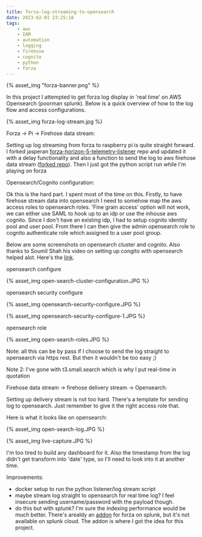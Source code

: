 ```yaml
---
title: forza-log-streaming-to-opensearch
date: 2023-02-01 23:25:18
tags:
    - aws
    - IAM
    - automation
    - logging
    - firehose
    - cognito
    - python
    - forza
---
```


{% asset_img "forza-banner.png" %}

In this project I attempted to get forza log display in 'real time' on AWS Opensearch (poorman splunk). Below is a quick overview of how to the log flow and access configurations.

{% asset_img forza-log-stream.jpg %}

Forza -> Pi -> Firehose data stream:

Setting up log streaming from forza to raspberry pi is quite straight forward. I forked jasperan [forza-horizon-5-telemetry-listener](https://github.com/jasperan/forza-horizon-5-telemetry-listener) repo and updated it with a delay functionality and also a function to send the log to aws firehose data stream ([forked repo](https://github.com/tduong10101/forza-horizon-5-telemetry-listener/tree/firehose-stream)). Then I just got the python script run while I'm playing on forza

Opensearch/Cognito configuration:

Ok this is the hard part. I spent most of the time on this. Firstly, to have firehose stream data into opensearch I need to somehow map the aws access roles to opensearch roles. 'Fine grain access' option will not work, we can either use SAML to hook up to an idp or use the inhouse aws cognito. Since I don't have an existing idp, I had to setup cognito identity pool and user pool. From there I can then give the admin opensearch role to cognito authenticate role which assigned to a user pool group.

Below are some screenshots on opensearch cluster and cognito. Also thanks to Soumil Shah his video on setting up congito with opensearch helped alot. Here's the [link](https://www.youtube.com/watch?v=4d8lEnxM23Y&ab_channel=SoumilShah).

opensearch configure

{% asset_img open-search-cluster-configuration.JPG %}

opensearch security configure

{% asset_img opensearch-security-configure.JPG %}

{% asset_img opensearch-security-configure-1.JPG %}

opensearch role

{% asset_img open-search-roles.JPG %}

Note: all this can be by pass if I choose to send the log straight to opensearch via https rest. But then it wouldn't be too easy ;)

Note 2: I've gone with t3.small.search which is why I put real-time in quotation

Firehose data stream -> firehose delivery stream -> Opensearch:

Setting up delivery stream is not too hard. There's a template for sending log to opensearch. Just remember to give it the right access role that. 

Here is what it looks like on opensearch:

{% asset_img open-search-log.JPG %}

{% asset_img live-capture.JPG %}

I'm too tired to build any dashboard for it. Also the timestamp from the log didn't get transform into 'date' type, so I'll need to look into it at another time.

Improvements:

- docker setup to run the python listener/log stream script
- maybe stream log straight to opensearch for real time log? I feel insecure sending username/password with the payload though.
- do this but with splunk? I'm sure the indexing performance would be much better. There's arealdy an [addon](https://splunkbase.splunk.com/app/4615) for forza on splunk, but it's not available on splunk cloud. The addon is where I got the idea for this project.
